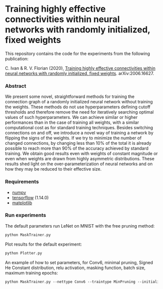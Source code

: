 # Training highly effective connectivities within neural networks with randomly initialized, fixed weights


This repository contains the code for the experiments from the following publication:

C. Ivan & R. V. Florian (2020), [Training highly effective connectivities within neural networks with randomly initialized, fixed weights](https://arxiv.org/abs/2006.16627). arXiv:2006.16627.

### Abstract
We present some novel, straightforward methods for training the connection graph of a randomly initialized neural network without training the weights. These methods do not use hyperparameters defining cutoff thresholds and therefore remove the need for iteratively searching optimal values of such hyperparameters. We can achieve similar or higher performances than in the case of training all weights, with a similar computational cost as for standard training techniques. Besides switching connections on and off, we introduce a novel way of training a network by flipping the signs of the weights. If we try to minimize the number of changed connections, by changing less than 10% of the total it is already possible to reach more than 90% of the accuracy achieved by standard training. We obtain good results even with weights of constant magnitude or even when weights are drawn from highly asymmetric distributions. These results shed light on the over-parameterization of neural networks and on how they may be reduced to their effective size.

### Requirements
- [numpy](https://numpy.org/)
- [tensorflow](https://www.tensorflow.org/) (1.14.0)
- [matplotlib](https://matplotlib.org/)


### Run experiments

The default parameters run LeNet on MNIST with the free pruning method:
```markdown
python MaskTrainer.py
```

Plot results for the default experiment:
```markdown
python Plotter.py
```

An example of how to set parameters, for Conv6, minimal pruning, Signed He Constant distribution, relu activation, masking function, batch size, maximum training epochs:

```markdown
python MaskTrainer.py --nettype Conv6 --traintype MinPruning --initializer heconstant --activation relu --masktype mask --batchsize 25 --maxepochs 100 --seed 1234 --p1 0.5 --lr 0.003 --outputpath Outputs 
```




